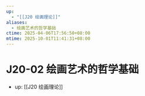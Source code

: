```yaml
---
up:
  - "[[J20 绘画理论]]"
aliases:
  - 绘画艺术的哲学基础
ctime: 2025-04-06T17:56:50+08:00
mtime: 2025-10-01T11:41:31+08:00
---
```


# J20-02 绘画艺术的哲学基础

- up: [[J20 绘画理论]]
